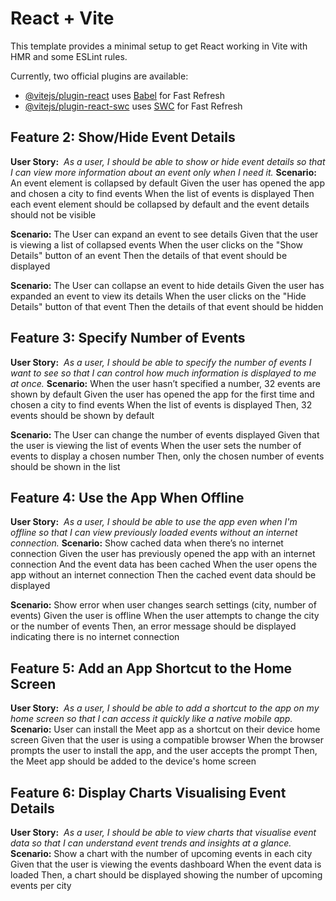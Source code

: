 # React + Vite

This template provides a minimal setup to get React working in Vite with HMR and some ESLint rules.

Currently, two official plugins are available:

- [@vitejs/plugin-react](https://github.com/vitejs/vite-plugin-react/blob/main/packages/plugin-react/README.md) uses [Babel](https://babeljs.io/) for Fast Refresh
- [@vitejs/plugin-react-swc](https://github.com/vitejs/vite-plugin-react-swc) uses [SWC](https://swc.rs/) for Fast Refresh

## Feature 2: Show/Hide Event Details
**User Story:** * As a user, I should be able to show or hide event details so that I can view more information about an event only when I need it.*
  **Scenario:** An event element is collapsed by default
    Given the user has opened the app and chosen a city to find events
    When the list of events is displayed
    Then each event element should be collapsed by default and the event details should	not be visible

  **Scenario:** The User can expand an event to see details
    Given that the user is viewing a list of collapsed events
    When the user clicks on the "Show Details" button of an event
    Then the details of that event should be displayed

  **Scenario:** The User can collapse an event to hide details
    Given the user has expanded an event to view its details
    When the user clicks on the "Hide Details" button of that event
    Then the details of that event should be hidden


## Feature 3: Specify Number of Events
**User Story:**  *As a user, I should be able to specify the number of events I want to see so that I can control how much information is displayed to me at once.*
  **Scenario:** When the user hasn’t specified a number, 32 events are shown by default
    Given the user has opened the app for the first time and chosen a city to find events
    When the list of events is displayed
    Then, 32 events should be shown by default

  **Scenario:** The User can change the number of events displayed
    Given that the user is viewing the list of events
    When the user sets the number of events to display a chosen number 
   Then, only the chosen number of events should be shown in the list


## Feature 4: Use the App When Offline
**User Story:** * As a user, I should be able to use the app even when I'm offline so that I can view previously loaded events without an internet connection.*
  **Scenario:** Show cached data when there’s no internet connection
    Given the user has previously opened the app with an internet connection
    And the event data has been cached
    When the user opens the app without an internet connection
    Then the cached event data should be displayed

  **Scenario:** Show error when user changes search settings (city, number of events)
    Given the user is offline
    When the user attempts to change the city or the number of events
    Then, an error message should be displayed indicating there is no internet connection

## Feature 5: Add an App Shortcut to the Home Screen
**User Story:** * As a user, I should be able to add a shortcut to the app on my home screen so that I can access it quickly like a native mobile app.*
  **Scenario:** User can install the Meet app as a shortcut on their device home screen
    Given that the user is using a compatible browser
    When the browser prompts the user to install the app, and the user accepts the prompt
    Then, the Meet app should be added to the device's home screen

## Feature 6: Display Charts Visualising Event Details
**User Story:**  *As a user, I should be able to view charts that visualise event data so that I can understand event trends and insights at a glance.*
  **Scenario:** Show a chart with the number of upcoming events in each city
    Given that the user is viewing the events dashboard
    When the event data is loaded
    Then, a chart should be displayed showing the number of upcoming events per city
